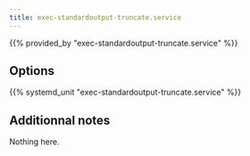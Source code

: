 ```yaml
---
title: exec-standardoutput-truncate.service
---
```


{{% provided_by "exec-standardoutput-truncate.service" %}}

## Options

{{% systemd_unit "exec-standardoutput-truncate.service" %}}

## Additionnal notes

Nothing here.